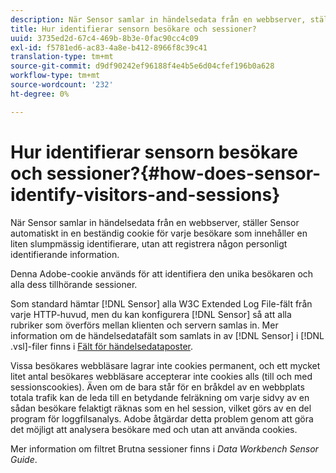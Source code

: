 ```yaml
---
description: När Sensor samlar in händelsedata från en webbserver, ställer Sensor automatiskt in en beständig cookie för varje besökare som innehåller en liten slumpmässig identifierare, utan att registrera någon personligt identifierande information.
title: Hur identifierar sensorn besökare och sessioner?
uuid: 3735ed2d-67c4-469b-8b3e-0fac90cc4c09
exl-id: f5781ed6-ac83-4a8e-b412-8966f8c39c41
translation-type: tm+mt
source-git-commit: d9df90242ef96188f4e4b5e6d04cfef196b0a628
workflow-type: tm+mt
source-wordcount: '232'
ht-degree: 0%

---
```


# Hur identifierar sensorn besökare och sessioner?{#how-does-sensor-identify-visitors-and-sessions}

När Sensor samlar in händelsedata från en webbserver, ställer Sensor automatiskt in en beständig cookie för varje besökare som innehåller en liten slumpmässig identifierare, utan att registrera någon personligt identifierande information.

Denna Adobe-cookie används för att identifiera den unika besökaren och alla dess tillhörande sessioner.

Som standard hämtar [!DNL Sensor] alla W3C Extended Log File-fält från varje HTTP-huvud, men du kan konfigurera [!DNL Sensor] så att alla rubriker som överförs mellan klienten och servern samlas in. Mer information om de händelsedatafält som samlats in av [!DNL Sensor] i [!DNL .vsl]-filer finns i [Fält för händelsedataposter](../../home/c-snsr-ovrvw/c-evnt-data-rcd-flds/c-evnt-data-rcd-flds.md#concept-ed2a8797cb5b4995b55ffd50a9f12a44).

Vissa besökares webbläsare lagrar inte cookies permanent, och ett mycket litet antal besökares webbläsare accepterar inte cookies alls (till och med sessionscookies). Även om de bara står för en bråkdel av en webbplats totala trafik kan de leda till en betydande felräkning om varje sidvy av en sådan besökare felaktigt räknas som en hel session, vilket görs av en del program för loggfilsanalys. Adobe åtgärdar detta problem genom att göra det möjligt att analysera besökare med och utan att använda cookies.

Mer information om filtret Brutna sessioner finns i *Data Workbench Sensor Guide*.
